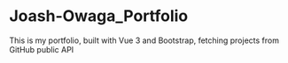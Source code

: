 # Joash-Owaga_Portfolio
This is my portfolio, built with Vue 3 and Bootstrap, fetching projects from GitHub public API
